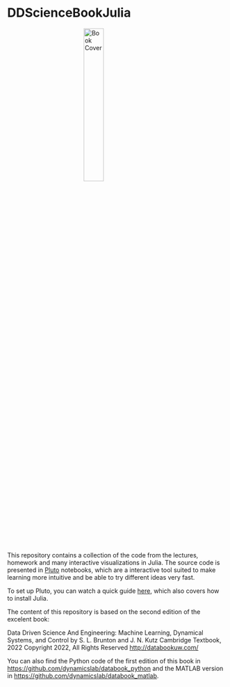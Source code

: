 # DDScienceBookJulia

<img src="https://m.media-amazon.com/images/P/1009098489.01._SCLZZZZZZZ_SX500_.jpg" alt="Book Cover" width=30% style="display: block; margin: 0 auto">

\
This repository contains a collection of the code from the lectures, homework and many interactive visualizations in Julia. The source code is presented in [Pluto](https://www.youtube.com/watch?v=IAF8DjrQSSk&ab_channel=TheJuliaProgrammingLanguage) notebooks, which are a interactive tool suited to make learning more intuitive and be able to try different ideas very fast.

To set up Pluto, you can watch a quick guide [here](https://www.youtube.com/watch?v=OOjKEgbt8AI&t=1s&ab_channel=TheJuliaProgrammingLanguage), which also covers how to install Julia.

The content of this repository is based on the second edition of the excelent book:

Data Driven Science And Engineering: Machine Learning, Dynamical Systems, and Control
by S. L. Brunton and J. N. Kutz
Cambridge Textbook, 2022
Copyright 2022, All Rights Reserved
http://databookuw.com/

You can also find the Python code of the first edition of this book in https://github.com/dynamicslab/databook_python and the MATLAB version in https://github.com/dynamicslab/databook_matlab.
